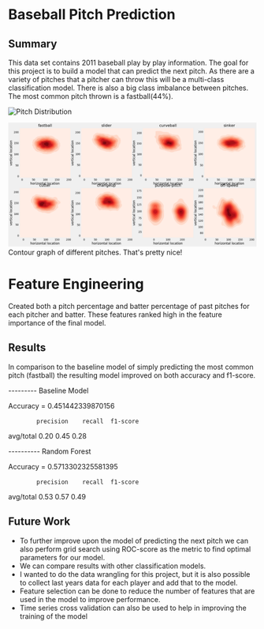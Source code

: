 # Baseball Pitch Prediction

## Summary
This data set contains 2011 baseball play by play information. The goal for this project is to build a model that can predict the next pitch. As there are a variety of pitches that a pitcher can throw this will be a multi-class classification model. There is also a big class imbalance between pitches. The most common pitch thrown is a fastball(44%).

![Pitch Distribution](https://github.com/haileab/baseball_pitches/tree/master/images/pitch_types.png)

![Pitch countour graph](https://github.com/haileab/baseball_pitches/blob/master/images/contour_of_pitches.png)
Contour graph of different pitches. That's pretty nice!

# Feature Engineering
Created both a pitch percentage and batter percentage of past pitches for each pitcher and batter. These features ranked high in the feature importance of the final model.

## Results
In comparison to the baseline model of simply predicting the most common pitch (fastball) the resulting model improved on both accuracy and f1-score.

--------- Baseline Model

Accuracy =  0.451442339870156

            precision    recall  f1-score
avg/total       0.20      0.45      0.28     

---------- Random Forest

Accuracy =  0.5713302325581395

            precision    recall  f1-score   
avg/total       0.53    0.57        0.49    

## Future Work

- To further improve upon the model of predicting the next pitch we can also perform grid search using ROC-score as the metric to find optimal parameters for our model.
- We can compare results with other classification models.
- I wanted to do the data wrangling for this project, but it is also possible to collect last years data for each player and add that to the model.
- Feature selection can be done to reduce the number of features that are used in the model to improve performance.
- Time series cross validation can also be used to help in improving the training of the model
